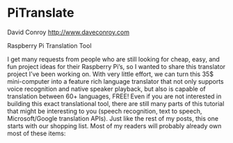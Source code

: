 PiTranslate
===========

David Conroy
http://www.daveconroy.com

Raspberry Pi Translation Tool

I get many requests from people who are still looking for cheap, easy, and fun project ideas for their Raspberry Pi’s, so I wanted to share this translator project I’ve been working on. With very little effort, we can turn this 35$ mini-computer into a feature rich language translator that not only supports voice recognition and native speaker playback, but also is capable of translation between 60+ languages, FREE! Even if you are not interested in building this exact translational tool, there are still many parts of this tutorial that might be interesting to you (speech recognition, text to speech, Microsoft/Google translation APIs). Just like the rest of my posts, this one starts with our shopping list. Most of my readers will probably already own most of these items:
